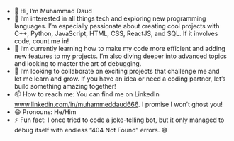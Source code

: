 
- 👋 Hi, I’m Muhammad Daud
- 👀 I’m interested in all things tech and exploring new programming languages. I’m especially passionate about creating cool projects with C++, Python, JavaScript, HTML, CSS, ReactJS, and SQL. If it involves code, count me in!
- 🌱 I’m currently learning how to make my code more efficient and adding new features to my projects. I’m also diving deeper into advanced topics and looking to master the art of debugging.
- 💞️ I’m looking to collaborate on exciting projects that challenge me and let me learn and grow. If you have an idea or need a coding partner, let’s build something amazing together!
- 📫 How to reach me: You can find me on LinkedIn www.linkedin.com/in/muhammeddaud666. I promise I won’t ghost you!
- 😄 Pronouns: He/Him
- ⚡ Fun fact: I once tried to code a joke-telling bot, but it only managed to debug itself with endless “404 Not Found” errors. 😅

<!---
MuhammedDaud/MuhammedDaud is a ✨ special ✨ repository because its `README.md` (this file) appears on your GitHub profile.
You can click the Preview link to take a look at your changes.
--->
